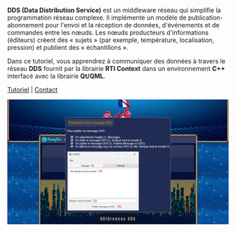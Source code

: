 **DDS (Data Distribution Service)** est un middleware réseau
qui simplifie la programmation réseau complexe.
Il implémente un modèle de publication-abonnement pour l'envoi
et la réception de données, d'événements et de commandes entre les nœuds.
Les nœuds producteurs d'informations (éditeurs) créent des « sujets »
(par exemple, température, localisation, pression)
et publient des « échantillons ».

Dans ce tutoriel, vous apprendrez à communiquer des données
à travers le réseau **DDS** fournit par la librairie **RTI Context**
dans un environnement **C++** interfacé avec la librairie **Qt/QML**.

[Tutoriel](https://readydev.ovh/home/tutoriels/cpp/references-dds) |
[Contact](https://www.linkedin.com/in/tia-gerard-kesse/)

[![demo.png](doc/demo.png "Cliquez pour voir la démo sur LinkedIn")](https://www.linkedin.com/posts/tia-gerard-kesse_c-r%C3%A9f%C3%A9rence-dds-data-distribution-service-activity-7356852342345850881-7Tua?utm_source=share&utm_medium=member_desktop&rcm=ACoAABOftRsB0Rh0MlSyRYweX14f_pNxyDgEm70)

